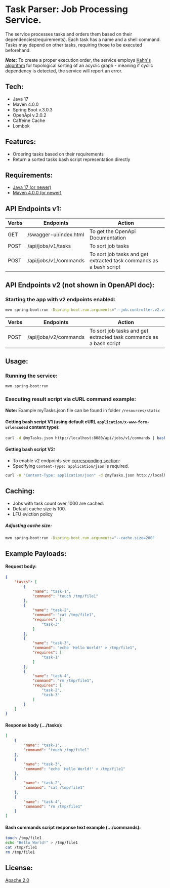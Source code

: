 # Task Parser: Job Processing Service.
The service processes tasks and orders them based on their dependencies(requirements). Each task has a name and a shell command. Tasks may depend on other tasks, requiring those to be executed beforehand.

***Note:*** To create a proper execution order, the service employs [Kahn's algorithm](https://en.wikipedia.org/wiki/Topological_sorting#Algorithms) for topological sorting of an acyclic graph - meaning if cyclic dependency is detected, the service will report an error.
## Tech:
- Java 17
- Maven 4.0.0
- Spring Boot v.3.0.3
- OpenApi v.2.0.2
- Caffeine Cache
- Lombok
## Features:
- Ordering tasks based on their requirements
- Return a sorted tasks bash script representation directly
## Requirements:
- [Java 17 (or newer)](https://www.oracle.com/java/technologies/downloads/#java17)
- [Maven 4.0.0 (or newer)](https://maven.apache.org/)
## API Endpoints v1:
| Verbs | Endpoints              | Action                                                             |
|-------|------------------------|--------------------------------------------------------------------|
| GET   | /swagger-ui/index.html | To get the OpenApi Documentation                                   |
| POST  | /api/jobs/v1/tasks     | To sort job tasks                                                  |
| POST  | /api/jobs/v1/commands  | To sort job tasks and get extracted task commands as a bash script |
## API Endpoints v2 (not shown in OpenAPI doc):
### Starting the app with v2 endpoints enabled:
```sh
mvn spring-boot:run -Dspring-boot.run.arguments="--job.controller.v2.visible=true"
```
| Verbs | Endpoints             | Action                                                             |
|-------|-----------------------|--------------------------------------------------------------------|
| POST  | /api/jobs/v2/commands | To sort job tasks and get extracted task commands as a bash script |
## Usage:
### Running the service:
```sh
mvn spring-boot:run
```
### Executing result script via cURL command example:
**Note:** Example myTasks.json file can be found in folder `/resources/static`
#### Getting bash script V1 (using default cURL `application/x-www-form-urlencoded` content type):
```sh
curl -d @myTasks.json http://localhost:8080/api/jobs/v1/commands | bash
```
#### Getting bash script V2:
- To enable v2 endpoints see [corresponding section](#starting-the-app-with-v2-endpoints-enabled):
- Specifying `Content-Type: application/json` is required.
```sh
curl -H "Content-Type: application/json" -d @myTasks.json http://localhost:8080/api/jobs/v2/commands | bash
```
## Caching:
- Jobs with task count over 1000 are cached.
- Default cache size is 100.
- LFU eviction policy
##### Adjusting cache size:
```sh
mvn spring-boot:run -Dspring-boot.run.arguments="--cache.size=200"
```
## Example Payloads:
#### Request body:
```json
{
	"tasks": [
		{
			"name": "task-1",
			"command": "touch /tmp/file1"
		},
		{
			"name": "task-2",
			"command": "cat /tmp/file1",
			"requires": [
				"task-3"
			]
		},
		{
			"name": "task-3",
			"command": "echo 'Hello World!' > /tmp/file1",
			"requires": [
				"task-1"
			]
		},
		{
			"name": "task-4",
			"command": "rm /tmp/file1",
			"requires": [
				"task-2",
				"task-3"
			]
		}
	]
}
```
#### Response body (.../tasks):
```json
[
	{
		"name": "task-1",
		"command": "touch /tmp/file1"
	},
	{
		"name": "task-3",
		"command": "echo 'Hello World!' > /tmp/file1"
	},
	{
		"name": "task-2",
		"command": "cat /tmp/file1"
	},
	{
		"name": "task-4",
		"command": "rm /tmp/file1"
	}
]
```
#### Bash commands script response text example (.../commands):
```sh
touch /tmp/file1
echo "Hello World!" > /tmp/file1
cat /tmp/file1
rm /tmp/file1
```
## License:
[Apache 2.0](https://www.apache.org/licenses/LICENSE-2.0)
